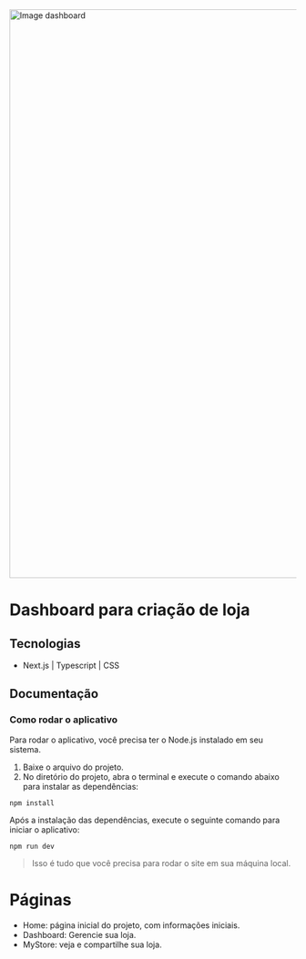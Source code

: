 <img src="https://i.ibb.co/QfnB3Pz/Captura-de-tela-2024-06-06-210525.png" width="1000" alt="Image dashboard" />  

# Dashboard para criação de loja

## Tecnologias
- Next.js | Typescript | CSS

## Documentação
### Como rodar o aplicativo
Para rodar o aplicativo, você precisa ter o Node.js instalado em seu sistema.

1. Baixe o arquivo do projeto.
2. No diretório do projeto, abra o terminal e execute o comando abaixo para instalar as dependências:
```
npm install
```

Após a instalação das dependências, execute o seguinte comando para iniciar o aplicativo:
```
npm run dev
```
> Isso é tudo que você precisa para rodar o site em sua máquina local.

# Páginas

- Home: página inicial do projeto, com informações iniciais.
- Dashboard: Gerencie sua loja.
- MyStore: veja e compartilhe sua loja.
